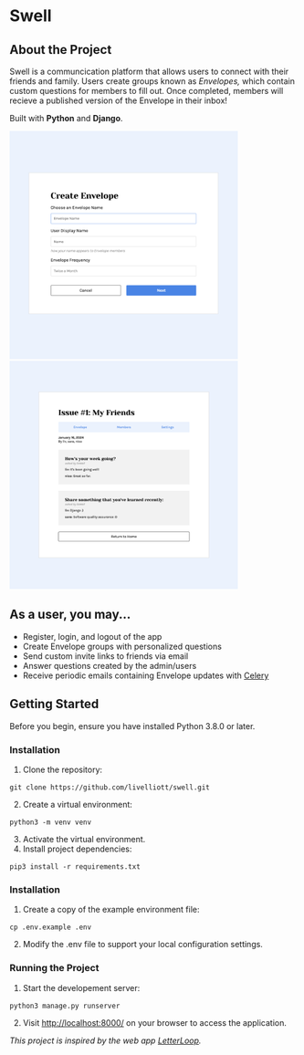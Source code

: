 # Swell
## About the Project
Swell is a communcication platform that allows users to connect with their friends and family. Users create groups known as *Envelopes,* which contain custom questions for members to fill out. Once completed, members will recieve a published version of the Envelope in their inbox!

Built with **Python** and **Django**.

<p float="left">
  <img src="swell/staticfiles/images/envelope-1.png" width="400" />
  <img src="swell/staticfiles/images/envelope-2.png" width="400" />
</p>

## As a user, you may...
- Register, login, and logout of the app
- Create Envelope groups with personalized questions
- Send custom invite links to friends via email
- Answer questions created by the admin/users
- Receive periodic emails containing Envelope updates with [Celery](https://docs.celeryq.dev/en/stable/userguide/periodic-tasks.html)

## Getting Started
Before you begin, ensure you have installed Python 3.8.0 or later.

### Installation
1. Clone the repository:
```
git clone https://github.com/livelliott/swell.git
```
2. Create a virtual environment:
```
python3 -m venv venv
```
3. Activate the virtual environment.
4. Install project dependencies:
```
pip3 install -r requirements.txt
```

### Installation
1. Create a copy of the example environment file:
```
cp .env.example .env
```
2. Modify the .env file to support your local configuration settings.

### Running the Project
1. Start the developement server:
```
python3 manage.py runserver
```
2. Visit [http://localhost:8000/](http://localhost:8000/) on your browser to access the application.


*This project is inspired by the web app [LetterLoop](https://app.letterloop.co/).*